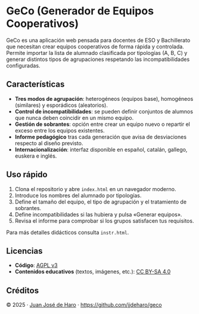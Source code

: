 # GeCo (Generador de Equipos Cooperativos)

GeCo es una aplicación web pensada para docentes de ESO y Bachillerato que necesitan crear equipos cooperativos de forma rápida y controlada. Permite importar la lista de alumnado clasificada por tipologías (A, B, C) y generar distintos tipos de agrupaciones respetando las incompatibilidades configuradas.

## Características
- **Tres modos de agrupación**: heterogéneos (equipos base), homogéneos (similares) y esporádicos (aleatorios).
- **Control de incompatibilidades**: se pueden definir conjuntos de alumnos que nunca deben coincidir en un mismo equipo.
- **Gestión de sobrantes**: opción entre crear un equipo nuevo o repartir el exceso entre los equipos existentes.
- **Informe pedagógico** tras cada generación que avisa de desviaciones respecto al diseño previsto.
- **Internacionalización**: interfaz disponible en español, catalán, gallego, euskera e inglés.

## Uso rápido
1. Clona el repositorio y abre `index.html` en un navegador moderno.
2. Introduce los nombres del alumnado por tipologías.
3. Define el tamaño del equipo, el tipo de agrupación y el tratamiento de sobrantes.
4. Define incompatibilidades si las hubiera y pulsa «Generar equipos».
5. Revisa el informe para comprobar si los grupos satisfacen tus requisitos.

Para más detalles didácticos consulta `instr.html`.

## Licencias
- **Código**: [AGPL v3](https://www.gnu.org/licenses/agpl-3.0.html)
- **Contenidos educativos** (textos, imágenes, etc.): [CC BY-SA 4.0](https://creativecommons.org/licenses/by-sa/4.0/)

## Créditos
© 2025 · [Juan José de Haro](https://bilateria.org) · https://github.com/jjdeharo/geco

